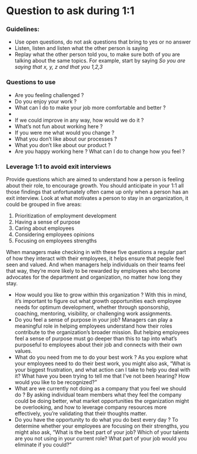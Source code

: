 # Question to ask during 1:1

### Guidelines:
* Use open questions, do not ask questions that bring to yes or no answer
* Listen, listen and listen what the other person is saying
* Replay what the other person told you, to make sure both of you are talking about the same topics. For example, start by saying _So you are saying that x, y, z and that you 1,2,3_



### Questions to use 
* Are you feeling challenged ?
* Do you enjoy your work ?
* What can I do to make your job more comfortable and better ? 
* 
* If we could improve in any way, how would we do it ? 
* What’s not fun about working here ?
* If you were me what would you change ? 
* What you don’t like about our processes ? 
* What you don’t like about our product ? 
* Are you happy working here ? What can I do to change how you feel ? 

### Leverage 1:1 to avoid exit interviews 

Provide questions which are aimed to understand how a person is feeling about their role, to encourage growth. You should anticipate in your 1:1 all those findings that unfortunately often came up only when a person has an exit interview. Look at what motivates a person to stay in an organization, it could be grouped in five areas:

1. Prioritization of employment development
2. Having a sense of purpose 
3. Caring about employees
4. Considering employees opinions 
5. Focusing on employees strengths 

When managers make checking in with these five questions a regular part of how they interact with their employees, it helps ensure that people feel seen and valued. And when managers help individuals on their teams feel that way, they’re more likely to be rewarded by employees who become advocates for the department and organization, no matter how long they stay.

* How would you like to grow within this organization ? With this in mind, it’s important to figure out what growth opportunities each employee needs for optimum development, whether through sponsorship, coaching, mentoring, visibility, or challenging work assignments.
* Do you feel a sense of purpose in your job? Managers can play a meaningful role in helping employees understand how their roles contribute to the organization’s broader mission. But helping employees feel a sense of purpose must go deeper than this to tap into what’s purposeful to employees about their job and connects with their own values.
* What do you need from me to do your best work ? As you explore what your employees need to do their best work, you might also ask, “What is your biggest frustration, and what action can I take to help you deal with it? What have you been trying to tell me that I’ve not been hearing? How would you like to be recognized?”
* What are we currently not doing as a company that you feel we should do ? By asking individual team members what they feel the company could be doing better, what market opportunities the organization might be overlooking, and how to leverage company resources more effectively, you’re validating that their thoughts matter.
* Do you have the opportunity to do what you do best every day ? To determine whether your employees are focusing on their strengths, you might also ask, “What is the best part of your job? Which of your talents are you not using in your current role? What part of your job would you eliminate if you could?”
  

